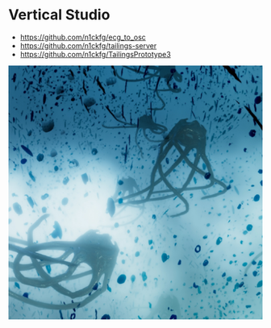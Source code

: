 # Vertical Studio
* https://github.com/n1ckfg/ecg_to_osc
* https://github.com/n1ckfg/tailings-server
* https://github.com/n1ckfg/TailingsPrototype3

<img src="./docs/images/test.jpg">
